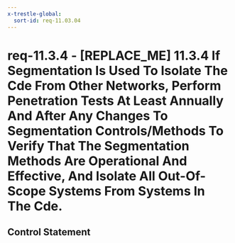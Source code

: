 ```yaml
---
x-trestle-global:
  sort-id: req-11.03.04
---
```


# req-11.3.4 - \[REPLACE_ME\] 11.3.4 If Segmentation Is Used To Isolate The Cde From Other Networks, Perform Penetration Tests At Least Annually And After Any Changes To Segmentation Controls/Methods To Verify That The Segmentation Methods Are Operational And Effective, And Isolate All Out-Of-Scope Systems From Systems In The Cde.

## Control Statement
